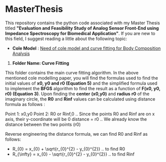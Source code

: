 # MasterThesis
This repository contains the python code associated with my Master Thesis titled **"Evaluation and Feasibility Study of Analog Sensor Front-End using Impedance Spectroscopy for Biomedical Application"**. If you are new to this field, I suggest reading a little about the following topic:

- **Cole Model** : [Need of cole model and curve fitting for Body Composition Analysis](https://iopscience.iop.org/article/10.1088/0967-3334/34/10/1239)

1) **Folder Name: Curve Fitting**

This folder contains the main curve fitting algorithm. In the above mentioned cole modelling paper, you will find the formulas used to find the initial values of **x0, y0 and r0 (Equation 5)** and the simplified formula used to implement the **BFGS** algorithm to find the result as a function of **F(x0, y0, r0)** **(Equation 3)**. Upon finding the **center** **(x0,y0)** and **radius** **r0** of the imaginary circle, the **R0** and **Rinf** values can be calculated using distance formula as follows :

Point 1: x0,y0
Point 2: R0 or Rinf,0 .. Since the points R0 and Rinf are on x axis, their y-coordinate will be 0
distance = r0 .. We already know the distance between the two points (r0) 

Reverse engineering the distance formula, we can find R0 and Rinf as follows:
- R_{0} = x_{0} + \sqrt{r_{0}^{2} - y_{0}^{2}} .. to find R0
- R_{\infty}  = x_{0} - \sqrt{r_{0}^{2} - y_{0}^{2}} .. to find Rinf

